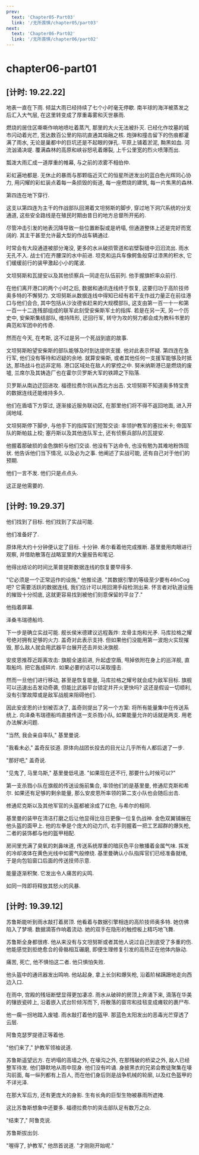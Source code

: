 ```yaml
---
prev:
  text: 'Chapter05-Part03'
  link: '/无所畏惧/chapter05/part03'
next:
  text: 'Chapter06-Part02'
  link: '/无所畏惧/chapter06/part02'
---
```


# chapter06-part01

## [计时: 19.22.22]

地表一直在下雨. 倾盆大雨已经持续了七个小时毫无停歇. 南半球的海洋被蒸发之后汇入大气层, 在这里转变成了厚重毒雾和灭世暴雨.

燃烧的居住区嘶嘶作响地喷吐着蒸汽, 那里的大火无法被扑灭. 已经化作坟墓的城市闪动着光芒, 宽达数百公里的陷坑直通其熔融之核. 炮弹和撞击留下的伤痕都灌满了雨水, 无论是巢都中的巨坑还是不起眼的弹孔. 平原上铺着淤泥, 黝黑如血. 河流汹涌决堤. 覆满森林的高原和峡谷怒吼着爆裂, 上千公里宽的烈火喷薄而出.

瓢泼大雨汇成一道厚重的帷幕, 与之前的浓雾不相伯仲.

彩虹遍地都是. 无休止的暴雨与那颗临近灭亡的恒星所迸发出的蓝白色光辉同心协力, 用闪耀的彩虹装点着每一条损毁的街道, 每一座燃烧的建筑, 每一片焦黑的森林.

第四连在地下穿行.

这支以第四连为主干的作战部队回溯着文坦努斯的脚步, 穿过地下洞穴系统的分支通道, 这些安全路线是在殖民时期由昔日的地方总督所开拓的.

尽管冲击引发的地表沉降导致一些位置断裂或是坍塌, 但通道整体上还是完好而宽阔的. 其主干甚至允许最大型的作战车辆通过.

时常会有大段通道被部分淹没, 更多的水从破损管道和岩壁裂缝中汩汩流出. 雨水无孔不入. 战士们在齐腰深的水中前进. 坦克和运兵车像鳄鱼般穿过漆黑的积水, 它们缓缓前行的装甲激起小小的尾波.

文坦努斯和瓦提安以及其他侦察兵一同走在队伍前列. 他手握旗帜率众前行.

在他们离开港口的两个小时之后, 数据和通讯连线终于恢复, 这要归功于高阶技师奥多特的不懈努力. 文坦努斯从数据连线中得知已经有若干支作战力量正在前往港口与他们会合, 其中包括从沙汝德省赶来的大规模部队, 这支由第一百一十一和第一百一十二连残部组成的联军此刻受安柴斯军士的指挥. 若是在另一天, 另一个历史中, 安柴斯集结部队, 维持阵形, 迂回行军, 转守为攻的努力都会成为教科书里的典范和军团中的传奇.

然而在今天, 在考斯, 这不过是另一个死战到底的故事.

文坦努斯盼望安柴斯的部队能够及时到达提供支援. 他对此表示怀疑. 第四连在急行军, 他们没有等待和迟疑的余地. 就算安柴斯, 或者其他任何一支援军能够及时抵达, 那场战斗也远非定局. 港口区域处在敌人的掌控之中. 努米纳斯港已是燃烧的废墟, 兰席尔及其铸造厂也在霍尔贝罗斯大军的铁蹄之下陷落.

贝罗斯从南边迂回进攻. 福德拉费尔则从西北方出击. 文坦努斯不知道奥多特宝贵的数据连线还能维持多久.

他们在盾墙下方穿过, 逐渐接近服务联动区, 在那里他们将不得不返回地面, 进入开阔地域.

文坦努斯停下脚步, 与他手下的指挥官们短暂交谈: 率领护教军的塞拉米卡; 帝国军队的斯帕兹上校; 塞丹斯以及其他连队军士, 还有侦察兵部队的瓦提安.

他握着那破损的金色旗帜与他们交谈. 他没有下达命令, 也没有勉为其难地粉饰现状. 他告诉他们当下情况, 以及必为之事. 他阐述了实战可能, 还有自己对于他们的预期.

他们一言不发. 他们只是点点头.

这正是他需要的.

## [计时: 19.29.37]

他们找到了目标. 他们找到了实战可能.

他们准备好了.

原体用大约十分钟便认定了目标. 十分钟. 希尔看着他完成推断. 基里曼用肉眼进行观察, 并借助散落在战略室里的大量报告和笔记.

他得出结论的时间比莱普提斯数据连线的恢复要早得多.

"它必须是一个正常运作的设施," 他推论道. "其数据引擎的等级至少要有46nCog吧? 它需要活跃的数据连线, 我们估计可以用回溯手段检测出来. 怀言者对轨道设施的摧毁十分彻底, 这就更容易找到被他们刻意保留的平台了."

他指着屏幕.

泽桑韦瑞德船坞.

下一步是确立实战可能. 舰长侯米德建议远程轰炸: 龙骨主炮和光矛. 马库拉格之耀号绝对拥有足够的火力. 盖奇对此表示支持. 但如果他们没能用第一波炮火实现摧毁, 那么敌人就会用武器平台展开还击并处决旗舰.

安皮恩推荐近距离攻击: 旗舰全速前进, 升起虚空盾, 甩掉依附在身上的巡洋舰, 直取船坞. 把它轰成碎片. 如果必要的话可以采取撞击.

然而一旦他们进行移动, 甚至是恢复能量, 马库拉格之耀号就会成为敌军目标. 旗舰可以迅速出击发动奇袭, 但能比武器平台锁定并开火更快吗? 这还是假设一切顺利, 没有引擎故障或是敌军战舰来阻碍他们.

因此安皮恩的计划被否决了, 盖奇则提出了另一个方案: 将所有能量集中在传送系统上. 向泽桑韦瑞德船坞直接传送一支杀戮小队, 如果能量允许的话就是两支. 用老办法解决问题.

"当然, 我会亲自率队," 基里曼说.

"我看未必," 盖奇反驳道. 原体向战团长投去的目光让几乎所有人都后退了一步.

"那好吧," 盖奇说.

"见鬼了, 马里乌斯," 基里曼低吼道. "如果现在还不行, 那要什么时候可以?"

第一支杀戮小队在旗舰的传送设施前集合, 率领他们的是基里曼, 修通尼克斯和希尔. 如果还有足够的剩余能量, 那么安皮恩所率领的第二支小队也会随后出击.

修通尼克斯以及其他军官的头盔都被涂成了红色, 与希尔的相同.

基里曼的装甲在清洁打磨之后让他显得比往日更像一位复仇战神. 金色双翼铺展在他头盔的面甲上. 他的左拳是个庞大的动力爪, 右手则握着一把工艺超群的爆矢枪, 二者的装饰都与他的盔甲相配.

房间里充满了臭氧的刺鼻味道, 传送系统厚重的暗灰色平台散播着金属气味. 挥发的冷却液体在黄色光线中如雾气般缭绕. 基里曼确认小队指挥官们已经准备就绪, 于是向包铅窗口后面的传送技师示意.

能量逐渐积聚. 它发出令人痛苦的尖鸣.

如同一阵即将释放其怒火的风暴.

## [计时: 19.39.12]

苏鲁斯能听到雨水敲打着房顶. 他看着与数据引擎相连的高阶技师奥多特. 她仿佛陷入了梦境. 数据滴答作响着流动. 她的双手在隐形的触控板上精巧地飞舞.

苏鲁斯全身都很疼. 他从来没有与文坦努斯或者其他人说过自己到底受了多重的伤. 他能感觉到拒绝愈合的骨骼相互碾磨, 即便生理修复引发的高热正在他体内脉动.

痛苦, 死亡, 他不惧怕这二者. 他只惧怕失败.

他头盔中的通讯器发出鸣响. 他站起身, 拿上长剑和爆矢枪, 沿着阶梯蹒跚地走向西边入口.

在雨中, 宫殿的残垣断壁显得更加凄凉. 雨水从破碎的房顶上奔涌下来, 滴落在华美的镶嵌瓷砖上, 沿着嵌入式台阶倾泻而下, 将散落的窗帘和挂毯变成瘫软的裹尸布.

他一瘸一拐地踏入废墟. 雨水敲打着他的盔甲. 那蓝色太阳发出的恶毒光芒穿透了云层.

阿鲁克瑟罗提德正等着他.

"他们来了," 护教军领袖说道.

苏鲁斯遥望远方. 在坍塌的高墙之外, 在壕沟之外, 在那残破的桥梁之外, 敌人已经整军待发. 他们静默地从雨中现身. 他们没有吟诵. 身披黑衣的兄弟会教徒聚集在壕沟前面, 每一纵列都有上百人, 而在他们身后则是战争机械的轮廓, 以及红色盔甲的不详光泽.

在那大军后方, 还有更庞大的身影. 生有长角的巨型生物被暴雨所遮掩.

这比苏鲁斯想象中还要多. 福德拉费尔的突击部队足有数万之众.

"结束了," 阿鲁克说.

苏鲁斯拔出剑.

"喔得了, 护教军," 他昂首说道. "才刚刚开始呢."
